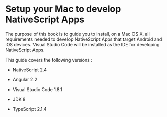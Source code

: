 # Setup your Mac to develop NativeScript Apps

The purpose of this book is to guide you to install, on a Mac OS X, all requirements needed to develop NativeScript Apps that target Android and iOS devices. Visual Studio Code will be installed as the IDE for developing NativeScript Apps.

This guide covers the following versions :

* NativeScript 2.4

* Angular 2.2

* Visual Studio Code 1.8.1

* JDK 8

* TypeScript 2.1.4



